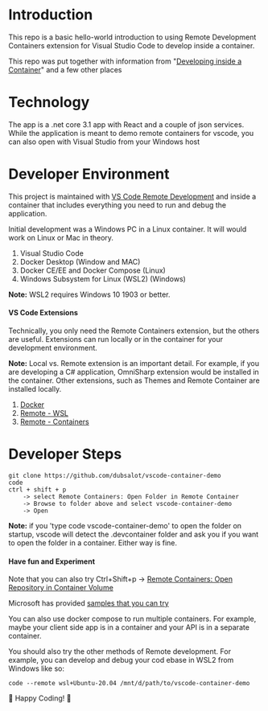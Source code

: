 # Introduction 
This repo is a basic hello-world introduction to using Remote Development Containers extension for Visual Studio Code to develop inside a container.

This repo was put together with information from "[Developing inside a Container](https://code.visualstudio.com/docs/remote/containers)" and a few other places


# Technology
The app is a .net core 3.1 app with React and a couple of json services. While the application is meant to demo remote containers for vscode, you can also open with Visual Studio from your Windows host



# Developer Environment
This project is maintained with [VS Code Remote Development](https://code.visualstudio.com/docs/remote/remote-overview) and inside a container that includes everything you need to run and debug the application. 

Initial development was a Windows PC in a Linux container. It will would work on Linux or Mac in theory.

1.	Visual Studio Code
1.	Docker Desktop (Window and MAC)
1.  Docker CE/EE and Docker Compose (Linux)
1.	Windows Subsystem for Linux  (WSL2)   (Windows)

**Note:** WSL2 requires Windows 10 1903 or better.


#### VS Code Extensions
Technically, you only need the Remote Containers extension, but the others are useful. Extensions can run locally or in the container for your development environment.

**Note:** Local vs. Remote extension is an important detail. For example, if you are developing a C# application, OmniSharp extension would be installed in the container. Other extensions, such as Themes and Remote Container are installed locally.
1. [Docker](https://marketplace.visualstudio.com/items?itemName=ms-azuretools.vscode-docker)
1. [Remote - WSL](https://marketplace.visualstudio.com/items?itemName=ms-vscode-remote.remote-wsl)
1. [Remote - Containers](https://marketplace.visualstudio.com/items?itemName=ms-vscode-remote.remote-containers)



# Developer Steps

```
git clone https://github.com/dubsalot/vscode-container-demo
code
ctrl + shift + p 
    -> select Remote Containers: Open Folder in Remote Container 
    -> Browse to folder above and select vscode-container-demo 
    -> Open
```

**Note:** if you 'type code vscode-container-demo' to open the folder on startup, vscode will detect the .devcontainer folder and ask you if you want to open the folder in a container. Either way is fine.


#### Have fun and Experiment
Note that you can also try Ctrl+Shift+p -> [Remote Containers: Open Repository in Container Volume](https://code.visualstudio.com/docs/remote/containers#_quick-start-open-a-git-repository-or-github-pr-in-an-isolated-container-volume)

Microsoft has provided [samples that you can try](https://code.visualstudio.com/docs/remote/containers#_quick-start-try-a-development-container)

You can also use docker compose to run multiple containers. For example, maybe your client side app is in a container and your API is in a separate container.


You should also try the other methods of Remote development. For example, you can develop and debug your cod ebase in WSL2 from Windows like so:
```
code --remote wsl+Ubuntu-20.04 /mnt/d/path/to/vscode-container-demo

```

:rocket: Happy Coding! :rocket:
